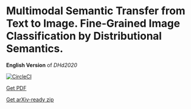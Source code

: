 # Multimodal Semantic Transfer from Text to Image. Fine-Grained Image Classification by Distributional Semantics.
**English Version** of *DHd2020*

[![CircleCI](https://circleci.com/gh/bermeitinger-b/Multimodal-Semantic-Transfer-from-Text-to-Image.svg?style=svg&circle-token=2478ee581604c2d908eb392447640e15c1f77f7a)](https://circleci.com/gh/bermeitinger-b/DHd2020-Multimodaler-Bedeutungstransfer)


[Get PDF](https://circleci.com/api/v1.1/project/gh/bermeitinger-b/Multimodal-Semantic-Transfer-from-Text-to-Image/latest/artifacts/0/output/main.pdf\?circle-token\=eaf03d92f652afd166fa52f727f16e2411217cc0)

[Get arXiv-ready zip](https://circleci.com/api/v1.1/project/gh/bermeitinger-b/Multimodal-Semantic-Transfer-from-Text-to-Image/latest/artifacts/0/output/arxiv.zip\?circle-token\=eaf03d92f652afd166fa52f727f16e2411217cc0)
